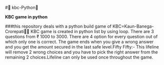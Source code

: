 #:snake: kbc-Python:snake:

**KBC game in python**


###this repository deals with a python build game of KBC=Kaun-Banega-Crorepati:tada::tada:
KBC game is created in python list by using loop. There are 3 questions from ₹ 1000 to 3000. There are 4 option for every question out of which
only one is correct. The game ends when you give a wrong answer and you get the amount secured in the last safe level.Fifty Fifty:- This lifeline will remove 
2 wrong choices and you have to pick the right answer from the remaining 2 choices.Lifeline can only be used once throughout the game.
